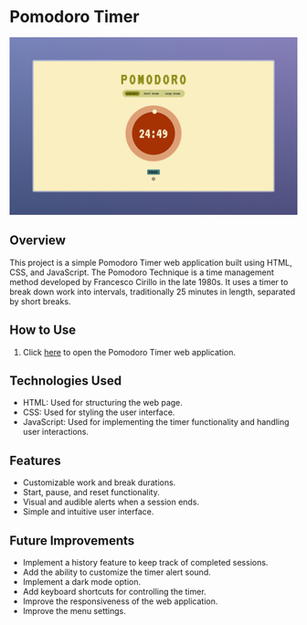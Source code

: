 # Pomodoro Timer
![Screenshot](./images/preview.jpeg)
## Overview
This project is a simple Pomodoro Timer web application built using HTML, CSS, and JavaScript. The Pomodoro Technique is a time management method developed by Francesco Cirillo in the late 1980s. It uses a timer to break down work into intervals, traditionally 25 minutes in length, separated by short breaks.

## How to Use
1. Click [here](https://your-username.github.io/pomodoro-timer/) to open the Pomodoro Timer web application.

## Technologies Used
- HTML: Used for structuring the web page.
- CSS: Used for styling the user interface.
- JavaScript: Used for implementing the timer functionality and handling user interactions.

## Features
- Customizable work and break durations.
- Start, pause, and reset functionality.
- Visual and audible alerts when a session ends.
- Simple and intuitive user interface.

## Future Improvements
- Implement a history feature to keep track of completed sessions.
- Add the ability to customize the timer alert sound.
- Implement a dark mode option.
- Add keyboard shortcuts for controlling the timer.
- Improve the responsiveness of the web application.
- Improve the menu settings.